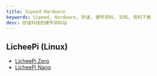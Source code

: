 ```yaml
---
title: Sipeed Hardware
keywords: Sipeed, Hardware, 矽速, 硬件资料, 文档, 资料下载
desc: 矽速科技的硬件资料站
---
```


## LicheePi (Linux)

- [LicheePi Zero](./Zero-Doc/Start/intro_cn.md)
- [LicheePi Nano](./Nano-Doc-Backup/index.md)
